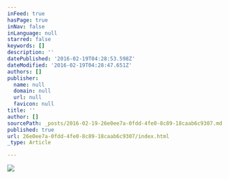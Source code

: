 ```yaml
---
inFeed: true
hasPage: true
inNav: false
inLanguage: null
starred: false
keywords: []
description: ''
datePublished: '2016-02-19T04:28:53.598Z'
dateModified: '2016-02-19T04:28:47.651Z'
authors: []
publisher:
  name: null
  domain: null
  url: null
  favicon: null
title: ''
author: []
sourcePath: _posts/2016-02-19-26e0ee7a-0fdd-4fe0-8c89-18caab6c9307.md
published: true
url: 26e0ee7a-0fdd-4fe0-8c89-18caab6c9307/index.html
_type: Article

---
```

![](https://the-grid-user-content.s3-us-west-2.amazonaws.com/fcba99f1-86e9-4ccc-a203-74856ed1abcc.jpg)